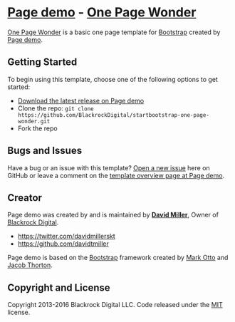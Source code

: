 # [Page demo](http://startbootstrap.com/) - [One Page Wonder](http://startbootstrap.com/template-overviews/one-page-wonder/)

[One Page Wonder](http://startbootstrap.com/template-overviews/one-page-wonder/) is a basic one page template for [Bootstrap](http://getbootstrap.com/) created by [Page demo](http://startbootstrap.com/).

## Getting Started

To begin using this template, choose one of the following options to get started:
* [Download the latest release on Page demo](http://startbootstrap.com/template-overviews/one-page-wonder/)
* Clone the repo: `git clone https://github.com/BlackrockDigital/startbootstrap-one-page-wonder.git`
* Fork the repo

## Bugs and Issues

Have a bug or an issue with this template? [Open a new issue](https://github.com/BlackrockDigital/startbootstrap-one-page-wonder/issues) here on GitHub or leave a comment on the [template overview page at Page demo](http://startbootstrap.com/template-overviews/one-page-wonder/).

## Creator

Page demo was created by and is maintained by **[David Miller](http://davidmiller.io/)**, Owner of [Blackrock Digital](http://blackrockdigital.io/).

* https://twitter.com/davidmillerskt
* https://github.com/davidtmiller

Page demo is based on the [Bootstrap](http://getbootstrap.com/) framework created by [Mark Otto](https://twitter.com/mdo) and [Jacob Thorton](https://twitter.com/fat).

## Copyright and License

Copyright 2013-2016 Blackrock Digital LLC. Code released under the [MIT](https://github.com/BlackrockDigital/startbootstrap-one-page-wonder/blob/gh-pages/LICENSE) license.